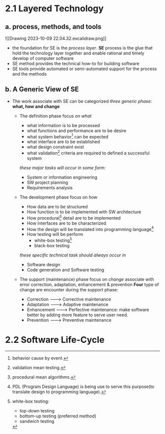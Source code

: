 # 2.1 Layered Technology
## a.  process, methods, and tools
![[Drawing 2023-10-09 22.04.32.excalidraw.png]]
- the foundation for SE is the *process layer*. **SE** process is the glue that hold the technology layer together and enable rational and timely develop of computer software
- SE method provides the technical how-to for building software
- SE tools provide automated or semi-automated support for the process and the methods

## b. A Generic View of SE

- The work associate with SE can be categorized *three generic phase*: **what, how and change**
	- The definition phase focus on *what*
		- what information is to be processed
		- what functions and performance are to be desire
		- what system behavior[^behavior] can be expected
		- what interface are to be established
		- what design constraint exist
		- what validation[^validation] criteria are required to defined a successful system

		*these major tasks will occur in some form:*
		- System or information engineering
		- SW project planning
		- Requirements analysis

	-  The development phase focus on *how*
		- How data are to be structured
		- How function is to be implemented with SW architecture
		- How procedural[^procedural] detail are to be implemented
		- How interfaces are to be characterized
		- How the design will be translated into programming language[^PDL]
		- How testing will be perform
			- white-box testing[^white-box]
			- black-box testing

		*these specific technical task should always occur in*
		- Software design
		- Code generation and Software testing

	- The support (maintenance) phase focus on *change* associate with error correction, adaptation, enhancement & prevention
		**Four** type of change are encounter during the support phase:
		- Correction ---> Corrective maintenance
		- Adaptation ---> Adaptive maintenance
		- Enhancement ---> Perfective maintenance: make software better by adding more feature to serve user need.
		- Prevention ---> Preventive maintenance

	[^behavior]: behavior cause by event.
	[^validation]: validation mean testing.
	[^procedural]: procedural mean algorithms.
	[^PDL]: PDL (Program Design Language) is being use to serve this purpose(to translate design to programming language).
	[^white-box]: white-box testing:
		- top-down testing
		- bottom-up testing (preferred method)
		- sandwich testing
		
# 2.2 Software Life-Cycle
